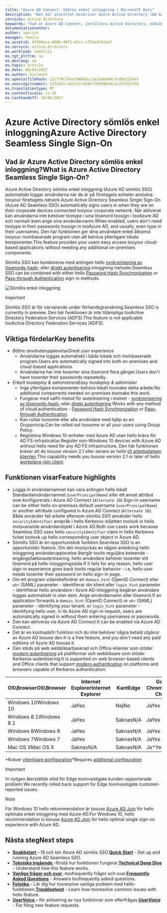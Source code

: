 ```yaml
---
title: "Azure AD Connect: Sömlös enkel inloggning | Microsoft Docs"
description: "Det här avsnittet beskriver Azure Active Directory (AD Azure) sömlös enkel inloggning och hur kan du tooprovide SANT enkel inloggning för företagets stationära användare i företagsnätverket."
services: active-directory
keywords: "Vad är Azure AD Connect, installera Active Directory, nödvändiga komponenter för Azure AD, SSO, Single Sign-on"
documentationcenter: 
author: swkrish
manager: femila
ms.assetid: 9f994aca-6088-40f5-b2cc-c753a4f41da7
ms.service: active-directory
ms.workload: identity
ms.tgt_pltfrm: na
ms.devlang: na
ms.topic: article
ms.date: 08/04/2017
ms.author: billmath
ms.openlocfilehash: 11c778c37ee39866dcc3a14ab648cfcd8e322e47
ms.sourcegitcommit: 523283cc1b3c37c428e77850964dc1c33742c5f0
ms.translationtype: MT
ms.contentlocale: sv-SE
ms.lasthandoff: 10/06/2017
---
```

# <a name="azure-active-directory-seamless-single-sign-on"></a><span data-ttu-id="3134a-104">Azure Active Directory sömlös enkel inloggning</span><span class="sxs-lookup"><span data-stu-id="3134a-104">Azure Active Directory Seamless Single Sign-On</span></span>

## <a name="what-is-azure-active-directory-seamless-single-sign-on"></a><span data-ttu-id="3134a-105">Vad är Azure Active Directory sömlös enkel inloggning?</span><span class="sxs-lookup"><span data-stu-id="3134a-105">What is Azure Active Directory Seamless Single Sign-On?</span></span>

<span data-ttu-id="3134a-106">Azure Active Directory sömlös enkel inloggning (Azure AD sömlös SSO) automatiskt loggar användarna när de är på företagets enheter anslutna tooyour företagets nätverk.</span><span class="sxs-lookup"><span data-stu-id="3134a-106">Azure Active Directory Seamless Single Sign-On (Azure AD Seamless SSO) automatically signs users in when they are on their corporate devices connected tooyour corporate network.</span></span> <span data-ttu-id="3134a-107">När aktiverat kan användarna inte behöver tootype i sina lösenord toosign i tooAzure AD och normalt även ange sina användarnamn.</span><span class="sxs-lookup"><span data-stu-id="3134a-107">When enabled, users don't need tootype in their passwords toosign in tooAzure AD, and usually, even type in their usernames.</span></span> <span data-ttu-id="3134a-108">Den här funktionen ger dina användare enkel åtkomst tooyour molnbaserade program utan att behöva ytterligare lokala komponenter.</span><span class="sxs-lookup"><span data-stu-id="3134a-108">This feature provides your users easy access tooyour cloud-based applications without needing any additional on-premises components.</span></span>

<span data-ttu-id="3134a-109">Sömlös SSO kan kombineras med antingen hello [synkronisering av lösenords-hash-](active-directory-aadconnectsync-implement-password-synchronization.md) eller [direkt autentisering](active-directory-aadconnect-pass-through-authentication.md) inloggning metoder.</span><span class="sxs-lookup"><span data-stu-id="3134a-109">Seamless SSO can be combined with either hello [Password Hash Synchronization](active-directory-aadconnectsync-implement-password-synchronization.md) or [Pass-through Authentication](active-directory-aadconnect-pass-through-authentication.md) sign-in methods.</span></span>

![Sömlös enkel inloggning](./media/active-directory-aadconnect-sso/sso1.png)

>[!IMPORTANT]
><span data-ttu-id="3134a-111">Sömlös SSO är för närvarande under förhandsgranskning.</span><span class="sxs-lookup"><span data-stu-id="3134a-111">Seamless SSO is currently in preview.</span></span> <span data-ttu-id="3134a-112">Den här funktionen är _inte_ tillämpliga tooActive Directory Federation Services (ADFS).</span><span class="sxs-lookup"><span data-stu-id="3134a-112">This feature is _not_ applicable tooActive Directory Federation Services (ADFS).</span></span>

## <a name="key-benefits"></a><span data-ttu-id="3134a-113">Viktiga fördelar</span><span class="sxs-lookup"><span data-stu-id="3134a-113">Key benefits</span></span>

- <span data-ttu-id="3134a-114">*Bättre användarupplevelse*</span><span class="sxs-lookup"><span data-stu-id="3134a-114">*Great user experience*</span></span>
  - <span data-ttu-id="3134a-115">Användarna loggas automatiskt i både lokala och molnbaserade program.</span><span class="sxs-lookup"><span data-stu-id="3134a-115">Users are automatically signed into both on-premises and cloud-based applications.</span></span>
  - <span data-ttu-id="3134a-116">Användarna har inte tooenter sina lösenord flera gånger.</span><span class="sxs-lookup"><span data-stu-id="3134a-116">Users don't have tooenter their passwords repeatedly.</span></span>
- <span data-ttu-id="3134a-117">*Enkelt toodeploy & administrera*</span><span class="sxs-lookup"><span data-stu-id="3134a-117">*Easy toodeploy & administer*</span></span>
  - <span data-ttu-id="3134a-118">Inga ytterligare komponenter behövs lokalt toomake detta arbete.</span><span class="sxs-lookup"><span data-stu-id="3134a-118">No additional components needed on-premises toomake this work.</span></span>
  - <span data-ttu-id="3134a-119">Fungerar med valfri metod för autentisering i molnet - [synkronisering av lösenords-hash-](active-directory-aadconnectsync-implement-password-synchronization.md) eller [direkt autentisering](active-directory-aadconnect-pass-through-authentication.md).</span><span class="sxs-lookup"><span data-stu-id="3134a-119">Works with any method of cloud authentication - [Password Hash Synchronization](active-directory-aadconnectsync-implement-password-synchronization.md) or [Pass-through Authentication](active-directory-aadconnect-pass-through-authentication.md).</span></span>
  - <span data-ttu-id="3134a-120">Kan rullas toosome eller alla användare med hjälp av en Grupprincip.</span><span class="sxs-lookup"><span data-stu-id="3134a-120">Can be rolled out toosome or all your users using Group Policy.</span></span>
  - <span data-ttu-id="3134a-121">Registrera Windows 10-enheter med Azure AD utan hello krävs för AD FS-infrastruktur.</span><span class="sxs-lookup"><span data-stu-id="3134a-121">Register non-Windows 10 devices with Azure AD without hello need for any AD FS infrastructure.</span></span> <span data-ttu-id="3134a-122">Den här funktionen kräver att du toouse version 2.1 eller senare av hello [till arbetsplatsen klienten](https://www.microsoft.com/download/details.aspx?id=53554).</span><span class="sxs-lookup"><span data-stu-id="3134a-122">This capability needs you toouse version 2.1 or later of hello [workplace-join client](https://www.microsoft.com/download/details.aspx?id=53554).</span></span>

## <a name="feature-highlights"></a><span data-ttu-id="3134a-123">Funktionen visar</span><span class="sxs-lookup"><span data-stu-id="3134a-123">Feature highlights</span></span>

- <span data-ttu-id="3134a-124">Logga in användarnamnet kan vara antingen hello lokalt Standardanvändarnamnet (`userPrincipalName`) eller ett annat attribut som konfigurerats i Azure AD Connect (`Alternate ID`).</span><span class="sxs-lookup"><span data-stu-id="3134a-124">Sign-in username can be either hello on-premises default username (`userPrincipalName`) or another attribute configured in Azure AD Connect (`Alternate ID`).</span></span> <span data-ttu-id="3134a-125">Båda använder fall arbete eftersom sömlös SSO använder hello `securityIdentifier` anspråk i hello Kerberos-biljetten toolook in hello motsvarande användarobjekt i Azure AD.</span><span class="sxs-lookup"><span data-stu-id="3134a-125">Both use cases work because Seamless SSO uses hello `securityIdentifier` claim in hello Kerberos ticket toolook up hello corresponding user object in Azure AD.</span></span>
- <span data-ttu-id="3134a-126">Sömlös SSO är en opportunistisk funktion.</span><span class="sxs-lookup"><span data-stu-id="3134a-126">Seamless SSO is an opportunistic feature.</span></span> <span data-ttu-id="3134a-127">Om det misslyckas av någon anledning hello inloggning användarupplevelse återgår tooits reguljära beteende - engångsfaktorautentisering, hello användare behöver tooenter sitt lösenord på hello-inloggningssida.</span><span class="sxs-lookup"><span data-stu-id="3134a-127">If it fails for any reason, hello user sign-in experience goes back tooits regular behavior - i.e, hello user needs tooenter their password on hello sign-in page.</span></span>
- <span data-ttu-id="3134a-128">Om ett program vidarebefordrar en `domain_hint` (OpenID Connect) eller `whr` (SAML) parameter - identifierar din klient eller `login_hint` parameter - identifierar hello användare i Azure AD-inloggning begäran användare loggas automatiskt in utan dem. Ange användarnamn eller lösenord.</span><span class="sxs-lookup"><span data-stu-id="3134a-128">If an application forwards a `domain_hint` (OpenID Connect) or `whr` (SAML) parameter - identifying your tenant, or `login_hint` parameter - identifying hello user, in its Azure AD sign-in request, users are automatically signed in without them entering usernames or passwords.</span></span>
- <span data-ttu-id="3134a-129">Den kan aktiveras via Azure AD Connect.</span><span class="sxs-lookup"><span data-stu-id="3134a-129">It can be enabled via Azure AD Connect.</span></span>
- <span data-ttu-id="3134a-130">Det är en kostnadsfri funktion och du inte behöver några betald utgåvor av Azure AD toouse den.</span><span class="sxs-lookup"><span data-stu-id="3134a-130">It is a free feature, and you don't need any paid editions of Azure AD toouse it.</span></span>
- <span data-ttu-id="3134a-131">Den stöds på web webbläsarbaserad och Office-klienter som stöder [modern autentisering](https://aka.ms/modernauthga) på plattformar och webbläsare som stöder Kerberos-autentisering:</span><span class="sxs-lookup"><span data-stu-id="3134a-131">It is supported on web browser-based clients and Office clients that support [modern authentication](https://aka.ms/modernauthga) on platforms and browsers capable of Kerberos authentication:</span></span>

| <span data-ttu-id="3134a-132">OS\Browser</span><span class="sxs-lookup"><span data-stu-id="3134a-132">OS\Browser</span></span> |<span data-ttu-id="3134a-133">Internet Explorer</span><span class="sxs-lookup"><span data-stu-id="3134a-133">Internet Explorer</span></span>|<span data-ttu-id="3134a-134">Kant</span><span class="sxs-lookup"><span data-stu-id="3134a-134">Edge</span></span>|<span data-ttu-id="3134a-135">Google Chrome</span><span class="sxs-lookup"><span data-stu-id="3134a-135">Google Chrome</span></span>|<span data-ttu-id="3134a-136">Mozilla Firefox</span><span class="sxs-lookup"><span data-stu-id="3134a-136">Mozilla Firefox</span></span>|<span data-ttu-id="3134a-137">Safari</span><span class="sxs-lookup"><span data-stu-id="3134a-137">Safari</span></span>|
| --- | --- |--- | --- | --- | -- 
|<span data-ttu-id="3134a-138">Windows 10</span><span class="sxs-lookup"><span data-stu-id="3134a-138">Windows 10</span></span>|<span data-ttu-id="3134a-139">Ja</span><span class="sxs-lookup"><span data-stu-id="3134a-139">Yes</span></span>|<span data-ttu-id="3134a-140">Nej</span><span class="sxs-lookup"><span data-stu-id="3134a-140">No</span></span>|<span data-ttu-id="3134a-141">Ja</span><span class="sxs-lookup"><span data-stu-id="3134a-141">Yes</span></span>|<span data-ttu-id="3134a-142">Ja\*</span><span class="sxs-lookup"><span data-stu-id="3134a-142">Yes\*</span></span>|<span data-ttu-id="3134a-143">Saknas</span><span class="sxs-lookup"><span data-stu-id="3134a-143">N/A</span></span>
|<span data-ttu-id="3134a-144">Windows 8.1</span><span class="sxs-lookup"><span data-stu-id="3134a-144">Windows 8.1</span></span>|<span data-ttu-id="3134a-145">Ja</span><span class="sxs-lookup"><span data-stu-id="3134a-145">Yes</span></span>|<span data-ttu-id="3134a-146">Saknas</span><span class="sxs-lookup"><span data-stu-id="3134a-146">N/A</span></span>|<span data-ttu-id="3134a-147">Ja</span><span class="sxs-lookup"><span data-stu-id="3134a-147">Yes</span></span>|<span data-ttu-id="3134a-148">Ja\*</span><span class="sxs-lookup"><span data-stu-id="3134a-148">Yes\*</span></span>|<span data-ttu-id="3134a-149">Saknas</span><span class="sxs-lookup"><span data-stu-id="3134a-149">N/A</span></span>
|<span data-ttu-id="3134a-150">Windows 8</span><span class="sxs-lookup"><span data-stu-id="3134a-150">Windows 8</span></span>|<span data-ttu-id="3134a-151">Ja</span><span class="sxs-lookup"><span data-stu-id="3134a-151">Yes</span></span>|<span data-ttu-id="3134a-152">Saknas</span><span class="sxs-lookup"><span data-stu-id="3134a-152">N/A</span></span>|<span data-ttu-id="3134a-153">Ja</span><span class="sxs-lookup"><span data-stu-id="3134a-153">Yes</span></span>|<span data-ttu-id="3134a-154">Ja\*</span><span class="sxs-lookup"><span data-stu-id="3134a-154">Yes\*</span></span>|<span data-ttu-id="3134a-155">Saknas</span><span class="sxs-lookup"><span data-stu-id="3134a-155">N/A</span></span>
|<span data-ttu-id="3134a-156">Windows 7</span><span class="sxs-lookup"><span data-stu-id="3134a-156">Windows 7</span></span>|<span data-ttu-id="3134a-157">Ja</span><span class="sxs-lookup"><span data-stu-id="3134a-157">Yes</span></span>|<span data-ttu-id="3134a-158">Saknas</span><span class="sxs-lookup"><span data-stu-id="3134a-158">N/A</span></span>|<span data-ttu-id="3134a-159">Ja</span><span class="sxs-lookup"><span data-stu-id="3134a-159">Yes</span></span>|<span data-ttu-id="3134a-160">Ja\*</span><span class="sxs-lookup"><span data-stu-id="3134a-160">Yes\*</span></span>|<span data-ttu-id="3134a-161">Saknas</span><span class="sxs-lookup"><span data-stu-id="3134a-161">N/A</span></span>
|<span data-ttu-id="3134a-162">Mac OS X</span><span class="sxs-lookup"><span data-stu-id="3134a-162">Mac OS X</span></span>|<span data-ttu-id="3134a-163">Saknas</span><span class="sxs-lookup"><span data-stu-id="3134a-163">N/A</span></span>|<span data-ttu-id="3134a-164">Saknas</span><span class="sxs-lookup"><span data-stu-id="3134a-164">N/A</span></span>|<span data-ttu-id="3134a-165">Ja\*</span><span class="sxs-lookup"><span data-stu-id="3134a-165">Yes\*</span></span>|<span data-ttu-id="3134a-166">Ja\*</span><span class="sxs-lookup"><span data-stu-id="3134a-166">Yes\*</span></span>|<span data-ttu-id="3134a-167">Ja\*</span><span class="sxs-lookup"><span data-stu-id="3134a-167">Yes\*</span></span>

<span data-ttu-id="3134a-168">\*Kräver [ytterligare konfiguration](active-directory-aadconnect-sso-quick-start.md#browser-considerations)</span><span class="sxs-lookup"><span data-stu-id="3134a-168">\*Requires [additional configuration](active-directory-aadconnect-sso-quick-start.md#browser-considerations)</span></span>

>[!IMPORTANT]
><span data-ttu-id="3134a-169">Vi nyligen återställde stöd för Edge tooinvestigate kunden rapporterade problem.</span><span class="sxs-lookup"><span data-stu-id="3134a-169">We recently rolled back support for Edge tooinvestigate customer-reported issues.</span></span>

>[!NOTE]
><span data-ttu-id="3134a-170">För Windows 10 hello rekommendation är toouse [Azure AD Join](../active-directory-azureadjoin-overview.md) för hello optimala enkel inloggning med Azure AD.</span><span class="sxs-lookup"><span data-stu-id="3134a-170">For Windows 10, hello recommendation is toouse [Azure AD Join](../active-directory-azureadjoin-overview.md) for hello optimal single sign-on experience with Azure AD.</span></span>

## <a name="next-steps"></a><span data-ttu-id="3134a-171">Nästa steg</span><span class="sxs-lookup"><span data-stu-id="3134a-171">Next steps</span></span>

- <span data-ttu-id="3134a-172">[**Snabbstart** ](active-directory-aadconnect-sso-quick-start.md) – få och kör Azure AD sömlös SSO.</span><span class="sxs-lookup"><span data-stu-id="3134a-172">[**Quick Start**](active-directory-aadconnect-sso-quick-start.md) - Get up and running Azure AD Seamless SSO.</span></span>
- <span data-ttu-id="3134a-173">[**Tekniska ingående** ](active-directory-aadconnect-sso-how-it-works.md) -förstå hur funktionen fungerar.</span><span class="sxs-lookup"><span data-stu-id="3134a-173">[**Technical Deep Dive**](active-directory-aadconnect-sso-how-it-works.md) - Understand how this feature works.</span></span>
- <span data-ttu-id="3134a-174">[**Vanliga frågor och svar** ](active-directory-aadconnect-sso-faq.md) -toofrequently frågor och svar.</span><span class="sxs-lookup"><span data-stu-id="3134a-174">[**Frequently Asked Questions**](active-directory-aadconnect-sso-faq.md) - Answers toofrequently asked questions.</span></span>
- <span data-ttu-id="3134a-175">[**Felsöka** ](active-directory-aadconnect-troubleshoot-sso.md) – Lär dig hur tooresolve vanliga problem med hello-funktionen.</span><span class="sxs-lookup"><span data-stu-id="3134a-175">[**Troubleshoot**](active-directory-aadconnect-troubleshoot-sso.md) - Learn how tooresolve common issues with hello feature.</span></span>
- <span data-ttu-id="3134a-176">[**UserVoice** ](https://feedback.azure.com/forums/169401-azure-active-directory/category/160611-directory-synchronization-aad-connect) – för arkivering av nya funktioner som efterfrågas.</span><span class="sxs-lookup"><span data-stu-id="3134a-176">[**UserVoice**](https://feedback.azure.com/forums/169401-azure-active-directory/category/160611-directory-synchronization-aad-connect) - For filing new feature requests.</span></span>
